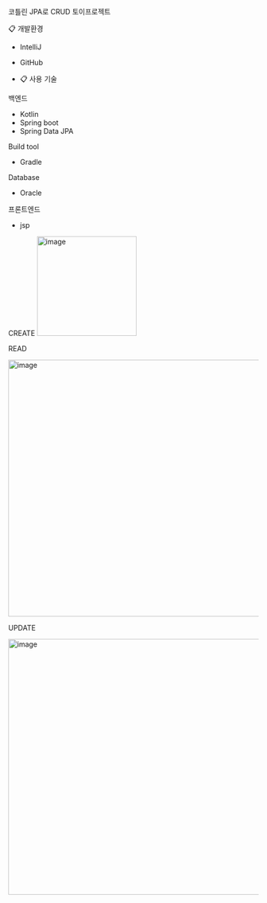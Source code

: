  코틀린 JPA로 CRUD 토이프로젝트

📋 개발환경
- IntelliJ
- GitHub

- 📋 사용 기술

백엔드

- Kotlin
- Spring boot
- Spring Data JPA

Build tool
- Gradle

Database
- Oracle

프론트엔드
- jsp

CREATE
<img width="200" alt="image" src="https://github.com/user-attachments/assets/c5f85cc9-2d79-4e56-97d6-931a3c43542d">

READ

<img width="516" alt="image" src="https://github.com/user-attachments/assets/73009f0d-092b-4a1c-82ac-7077cc03d1f2">

UPDATE

<img width="514" alt="image" src="https://github.com/user-attachments/assets/32b24a13-3203-4b50-ae52-8037a9b2688a">



